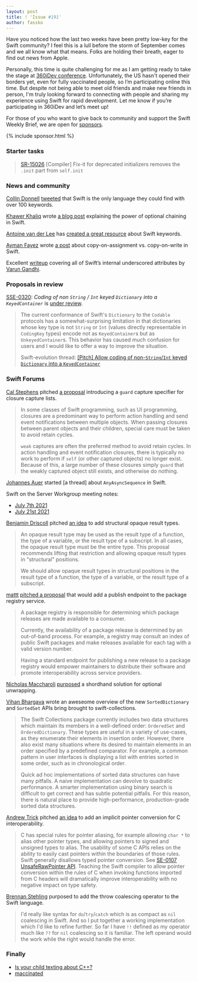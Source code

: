 ```yaml
---
layout: post
title: ! 'Issue #191'
author: fassko
---
```


Have you noticed how the last two weeks have been pretty low-key for the Swift community? I feel this is a lull before the storm of September comes and we all know what that means. Folks are holding their breath, eager to find out news from Apple.

Personally, this time is quite challenging for me as I am getting ready to take the stage at [360iDev conference](https://360idev.com/). Unfortunately, the US hasn't opened their borders yet, even for fully vaccinated people, so I’m participating online this time. But despite not being able to meet old friends and make new friends in person, I'm truly looking forward to connecting with people and sharing my experience using Swift for rapid development. Let me know if you’re participating in 360iDev and let’s meet up!

For those of you who want to give back to community and support the Swift Weekly Brief, we are open for [sponsors](https://swiftweeklybrief.com/sponsorship/).

<!--excerpt-->

{% include sponsor.html %}

### Starter tasks

> [SR-15026](https://bugs.swift.org/browse/SR-15026) [Compiler] Fix-it for deprecated initializers removes the `.init` part from `self.init`

### News and community

[Collin Donnell](https://twitter.com/collindonnell) [tweeted](https://twitter.com/collindonnell/status/1420950032669286402) that Swift is the only language they could find with over 100 keywords.

[Khawer Khaliq](https://twitter.com/khawerkhaliq) wrote [a blog post](https://khawerkhaliq.com/blog/swift-optional-chaining/) explaining the power of optional chaining in Swift.

[Antoine van der Lee](https://www.twitter.com/twannl) has [created a great resource](https://www.avanderlee.com/#h-swift-keywords) about Swift keywords.

[Ayman Fayez](https://aymanmoo.medium.com/) wrote [a post](https://aymanmoo.medium.com/copy-on-assignment-vs-copy-on-write-in-swift-c3016b343d06) about copy-on-assignment vs. copy-on-write in Swift.

Excellent [writeup](https://t.co/ahsYLaO8lZ?amp=1) covering all of Swift’s internal underscored attributes by [Varun Gandhi](https://twitter.com/typesanitizer).

### Proposals in review

[SSE-0320](https://github.com/apple/swift-evolution/blob/main/proposals/0320-codingkeyrepresentable.md): *Coding of non `String` / `Int` keyed `Dictionary` into a `KeyedContainer`* is [under review](https://forums.swift.org/t/se-0320-coding-of-non-string-int-keyed-dictionary-into-a-keyedcontainer/50903).

> The current conformance of Swift's `Dictionary` to the `Codable` protocols has a somewhat-surprising limitation in that dictionaries whose key type is not `String` or `Int` (values directly representable in `CodingKey` types) encode not as `KeyedContainer`s but as `UnkeyedContainer`s. This behavior has caused much confusion for users and I would like to offer a way to improve the situation.
> 
> Swift-evolution thread: [[Pitch] Allow coding of non-`String`/`Int` keyed `Dictionary` into a `KeyedContainer`](https://forums.swift.org/t/pitch-allow-coding-of-non-string-int-keyed-dictionary-into-a-keyedcontainer/44593)

### Swift Forums

[Cal Stephens](https://twitter.com/calstephens98) pitched [a proposal](https://forums.swift.org/t/guard-capture-specifier-for-closure-capture-lists/50805) introducing a `guard` capture specifier for closure capture lists.

> In some classes of Swift programming, such as UI programming, closures are a predominant way to perform action handling and send event notifications between multiple objects. When passing closures between parent objects and their children, special care must be taken to avoid retain cycles.
>
> `weak` captures are often the preferred method to avoid retain cycles. In action handling and event notification closures, there is typically no work to perform if `self` (or other captured objects) no longer exist. Because of this, a large number of these closures simply `guard` that the weakly captured object still exists, and otherwise do nothing.

[Johannes Auer](https://forums.swift.org/u/jmjauer) started [a thread] about `AnyAsyncSequence` in Swift.

Swift on the Server Workgroup meeting notes:

* [July 7th 2021](https://forums.swift.org/t/july-7th-2021/50960)
* [July 21st 2021](https://forums.swift.org/t/july-21st-2021/50961)

[Benjamin Driscoll](https://forums.swift.org/u/bdriscoll) pitched [an idea](https://forums.swift.org/t/structural-opaque-result-types/50998) to add structural opaque result types.

> An opaque result type may be used as the result type of a function, the type of a variable, or the result type of a subscript. In all cases, the opaque result type must be the entire type. This proposal recommends lifting that restriction and allowing opaque result types in "structural" positions.
> 
> We should allow opaque result types in structural positions in the result type of a function, the type of a variable, or the result type of a subscript.

[mattt](https://twitter.com/mattt) [pitched a proposal](https://forums.swift.org/t/package-registry-service-publish-endpoint/51067) that would add a publish endpoint to the package registry service.

> A package registry is responsible for determining which package releases are made available to a consumer.
> 
> Currently, the availability of a package release is determined by an out-of-band process. For example, a registry may consult an index of public Swift packages and make releases available for each tag with a valid version number.
> 
> Having a standard endpoint for publishing a new release to a package registry would empower maintainers to distribute their software and promote interoperability across service providers.

[Nicholas Maccharoli](https://forums.swift.org/u/nicholas_maccharoli) [purposed](https://forums.swift.org/t/if-guard-shorthand-for-optional-unwrapping/51088) a shordhand solution for optional unwrapping.

[Vihan Bhargava](https://twitter.com/vihanbh) wrote an aweseome overview of the new `SortedDictionary` and `SortedSet` APIs bring brought to swift-collections.

> The Swift Collections package currently includes two data structures which maintain its members in a well-defined order: `OrderedSet` and `OrderedDictionary`. These types are useful in a variety of use-cases, as they enumerate their elements in insertion order. However, there also exist many situations where its desired to maintain elements in an order specified by a predefined comparator. For example, a common pattern in user interfaces is displaying a list with entries sorted in some order, such as in chronological order.
>
> Quick ad hoc implementations of sorted data structures can have many pitfalls. A naive implementation can devolve to quadratic performance. A smarter implementation using binary search is difficult to get correct and has subtle potential pitfalls. For this reason, there is natural place to provide high-performance, production-grade sorted data structures.

[Andrew Trick](https://forums.swift.org/u/andrew_trick/) pitched [an idea](https://forums.swift.org/t/pitch-implicit-pointer-conversion-for-c-interoperability/51129) to add an implicit pointer conversion for C interoperability.

> C has special rules for pointer aliasing, for example allowing `char *` to alias other pointer types, and allowing pointers to signed and unsigned types to alias. The usability of some C APIs relies on the ability to easily cast pointers within the boundaries of those rules. Swift generally disallows typed pointer conversion. See [SE-0107 UnsafeRawPointer API](https://github.com/apple/swift-evolution/blob/main/proposals/0107-unsaferawpointer.md). Teaching the Swift compiler to allow pointer conversion within the rules of C when invoking functions imported from C headers will dramatically improve interoperability with no negative impact on type safety.

[Brennan Stehling](https://forums.swift.org/u/brennanmke) purposed to add the throw coalescing operator to the Swift language.

> I'd really like syntax for `do`/`try`/`catch` which is as compact as `nil` coalescing in Swift. And so I put together a working implementation which I'd like to refine further. So far I have `!!` defined as my operator much like `??` for `nil` coalescing so it is familiar. The left operand would the work while the right would handle the error.

### Finally

* [Is your child texting about C++?](https://twitter.com/omershapira/status/1424592236537339907)
* [maccinated](https://twitter.com/jckarter/status/1425110878504984577)
